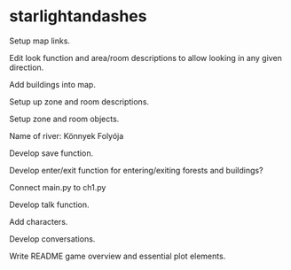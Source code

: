 # starlightandashes

Setup map links.

Edit look function and area/room descriptions to allow looking in any given direction.

Add buildings into map.

Setup up zone and room descriptions.

Setup zone and room objects.

Name of river: Könnyek Folyója

Develop save function.

Develop enter/exit function for entering/exiting forests and buildings?

Connect main.py to ch1.py

Develop talk function.

Add characters.

Develop conversations.

Write README game overview and essential plot elements.